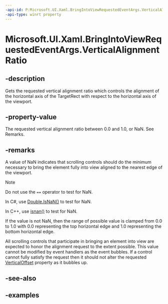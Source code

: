 ```yaml
---
-api-id: P:Microsoft.UI.Xaml.BringIntoViewRequestedEventArgs.VerticalAlignmentRatio
-api-type: winrt property
---
```


<!-- Property syntax.
public double VerticalAlignmentRatio { get; }
-->

# Microsoft.UI.Xaml.BringIntoViewRequestedEventArgs.VerticalAlignmentRatio

## -description

Gets the requested vertical alignment ratio which controls the alignment of the horizontal axis of the TargetRect with respect to the horizontal axis of the viewport.

## -property-value

The requested vertical alignment ratio between 0.0 and 1.0, or NaN. See Remarks.

## -remarks

A value of NaN indicates that scrolling controls should do the minimum necessary to bring the element fully into view aligned to the nearest edge of the viewport.

> [!NOTE]
> Do not use the `==` operator to test for NaN.
>
> In C#, use [Double.IsNaN()](/dotnet/api/system.double.isnan) to test for NaN.
>
> In C++, use [isnan()](/cpp/c-runtime-library/reference/isnan-isnan-isnanf) to test for NaN.

If the value is not NaN, then the range of possible value is clamped from 0.0 to 1.0 with 0.0 representing the top horizontal edge and 1.0 representing the bottom horizontal edge.

All scrolling controls that participate in bringing an element into view are expected to honor the alignment request to the extent possible. This value cannot be modified by event handlers as the event bubbles. If a control cannot fully satisfy the request then it should not alter the requested [VerticalOffset](bringintoviewrequestedeventargs_verticaloffset.md) property as it bubbles up.

## -see-also

## -examples
